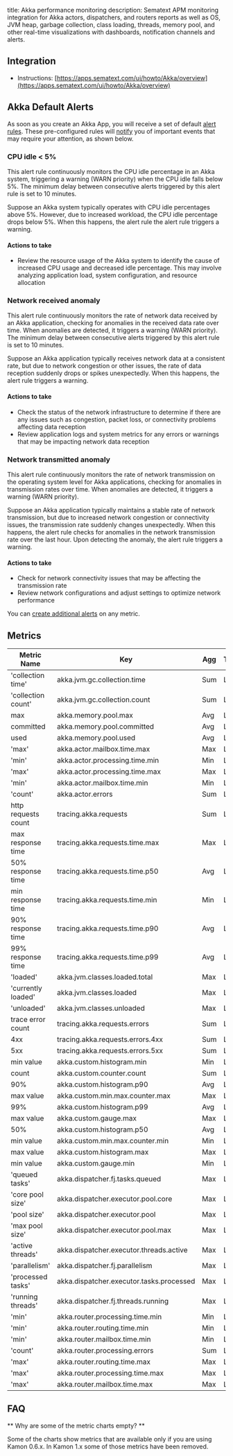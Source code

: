 title: Akka performance monitoring
description: Sematext APM monitoring integration for Akka actors, dispatchers, and routers reports as well as OS, JVM heap, garbage collection, class loading, threads, memory pool, and other real-time visualizations with dashboards, notification channels and alerts.

## Integration

- Instructions: [https://apps.sematext.com/ui/howto/Akka/overview](https://apps.sematext.com/ui/howto/Akka/overview)

## Akka Default Alerts

As soon as you create an Akka App, you will receive a set of default [alert rules](https://sematext.com/docs/guide/alerts-guide/). These pre-configured rules will [notify](https://sematext.com/docs/alerts/alert-notifications/) you of important events that may require your attention, as shown below.

### CPU idle < 5%

This alert rule continuously monitors the CPU idle percentage in an Akka system, triggering a warning (WARN priority) when the CPU idle falls below 5%. The minimum delay between consecutive alerts triggered by this alert rule is set to 10 minutes.

Suppose an Akka system typically operates with CPU idle percentages above 5%. However, due to increased workload, the CPU idle percentage drops below 5%. When this happens, the alert rule  the alert rule triggers a warning.

#### Actions to take

- Review the resource usage of the Akka system to identify the cause of increased CPU usage and decreased idle percentage. This may involve analyzing application load, system configuration, and resource allocation

### Network received anomaly

This alert rule continuously monitors the rate of network data received by an Akka application, checking for anomalies in the received data rate over time. When anomalies are detected, it triggers a warning (WARN priority). The minimum delay between consecutive alerts triggered by this alert rule is set to 10 minutes.

Suppose an Akka application typically receives network data at a consistent rate, but due to network congestion or other issues, the rate of data reception suddenly drops or spikes unexpectedly. When this happens, the alert rule triggers a warning.

#### Actions to take

- Check the status of the network infrastructure to determine if there are any issues such as congestion, packet loss, or connectivity problems affecting data reception
- Review application logs and system metrics for any errors or warnings that may be impacting network data reception

### Network transmitted anomaly

This alert rule continuously monitors the rate of network transmission on the operating system level for Akka applications, checking for anomalies in transmission rates over time. When anomalies are detected, it triggers a warning (WARN priority).

Suppose an Akka application typically maintains a stable rate of network transmission, but due to increased network congestion or connectivity issues, the transmission rate suddenly changes unexpectedly. When this happens, the alert rule checks for anomalies in the network transmission rate over the last hour. Upon detecting the anomaly, the alert rule triggers a warning.

#### Actions to take

- Check for network connectivity issues that may be affecting the transmission rate
- Review network configurations and adjust settings to optimize network performance

You can [create additional alerts](https://sematext.com/docs/alerts) on any metric.


## Metrics

Metric Name | Key | Agg | Type | Description
--- | --- | --- | --- | ---
'collection time' | akka.jvm.gc.collection.time | Sum | Long | 
'collection count' | akka.jvm.gc.collection.count | Sum | Long | 
max | akka.memory.pool.max | Avg | Long | 
committed | akka.memory.pool.committed | Avg | Long | 
used | akka.memory.pool.used | Avg | Long | 
'max' | akka.actor.mailbox.time.max | Max | Long | 
'min' | akka.actor.processing.time.min | Min | Long | 
'max' | akka.actor.processing.time.max | Max | Long | 
'min' | akka.actor.mailbox.time.min | Min | Long | 
'count' | akka.actor.errors | Sum | Long | 
http requests count | tracing.akka.requests | Sum | Long | 
max response time | tracing.akka.requests.time.max | Max | Long | 
50% response time | tracing.akka.requests.time.p50 | Avg | Long | 
min response time | tracing.akka.requests.time.min | Min | Long | 
90% response time | tracing.akka.requests.time.p90 | Avg | Long | 
99% response time | tracing.akka.requests.time.p99 | Avg | Long | 
'loaded' | akka.jvm.classes.loaded.total | Max | Long | 
'currently loaded' | akka.jvm.classes.loaded | Max | Long | 
'unloaded' | akka.jvm.classes.unloaded | Max | Long | 
trace error count | tracing.akka.requests.errors | Sum | Long | 
4xx | tracing.akka.requests.errors.4xx | Sum | Long | 
5xx | tracing.akka.requests.errors.5xx | Sum | Long | 
min value | akka.custom.histogram.min | Min | Long | 
count | akka.custom.counter.count | Sum | Long | 
90% | akka.custom.histogram.p90 | Avg | Long | 
max value | akka.custom.min.max.counter.max | Max | Long | 
99% | akka.custom.histogram.p99 | Avg | Long | 
max value | akka.custom.gauge.max | Max | Long | 
50% | akka.custom.histogram.p50 | Avg | Long | 
min value | akka.custom.min.max.counter.min | Min | Long | 
max value | akka.custom.histogram.max | Max | Long | 
min value | akka.custom.gauge.min | Min | Long | 
'queued tasks' | akka.dispatcher.fj.tasks.queued | Max | Long | 
'core pool size' | akka.dispatcher.executor.pool.core | Max | Long | 
'pool size' | akka.dispatcher.executor.pool | Max | Long | 
'max pool size' | akka.dispatcher.executor.pool.max | Max | Long | 
'active threads' | akka.dispatcher.executor.threads.active | Max | Long | 
'parallelism' | akka.dispatcher.fj.parallelism | Max | Long | 
'processed tasks' | akka.dispatcher.executor.tasks.processed | Max | Long | 
'running threads' | akka.dispatcher.fj.threads.running | Max | Long | 
'min' | akka.router.processing.time.min | Min | Long | 
'min' | akka.router.routing.time.min | Min | Long | 
'min' | akka.router.mailbox.time.min | Min | Long | 
'count' | akka.router.processing.errors | Sum | Long | 
'max' | akka.router.routing.time.max | Max | Long | 
'max' | akka.router.processing.time.max | Max | Long | 
'max' | akka.router.mailbox.time.max | Max | Long | 

## FAQ
** Why are some of the metric charts empty? **

Some of the charts show metrics that are available only if you are using Kamon 0.6.x.  In Kamon 1.x some of those metrics have been removed.
